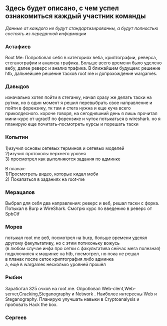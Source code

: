 
## Здесь будет описано, с чем успел ознакомиться каждый участник команды
*Данные от каждого не будут стандартизированны, а будут полностью состоять из переданной информации*

### Астафиев
Root Me: Попробовал себя в категориях веба, криптографии, реверса, стеганографии и анализа трафика. Больше всего времени было уделено вебу, далее реверс и анализ трафика. 
В ближайшем будущем: решение htb, дальнейшее решение тасков root me и допрохождение wargames.
### Давыдов
изначально хотел пойти в стеганку, начал сразу же делать таски на рутми, но в один момент я решил перевыбрать свое направление и пойти в форензику, тк там и стега нужна и еще куча всего приколдесного.
короче говоря, на сегодняшний день я лишь прочитал мини-курс от ugractf по форензике и чуток потыкаться в wireshark.
но я планирую еще почитать-посмотреть курсы и порешать таски
### Копытин
1)изучил основы сетевых терминов и сетевых моделей  
2)изучил протоколы верхнего уровня  
3) просмотрел как выполняются задания по админке  
  
В планах:  
1)Просмотреть видео, которые кидал моби  
2) Покапаться в заданиях на root-me
### Мeрацалов
Выбрал для себя два направления: реверс и веб, решал таски с форка. Потыкал в Burp и WireShark. Смотрю курс по введению в реверс от SpbCtf
### Морев 
потыкал root me веб, посмотрел на burp, больше времени уделял другому факультативу, но с этим потихоньку вожусь  
(в любом случае инфа про сетки с факультатива сейчас мега полезная)  
подключился к машинке на htb, посмотрел, но пока не решал  
в планах после сеток криптография либо админка  
а, ещё в wargames несколько уровней прошёл
### Рыбин
Заработал 325 очков на root.me. Опробовал Web-clent,Web-server,Cracking,Steganography и Network . Наиболее интересны Web и Steganography. 
Планирую улучшать навыки в Cryptoanalysis и пробовать Hack the box.
### Сергеев
